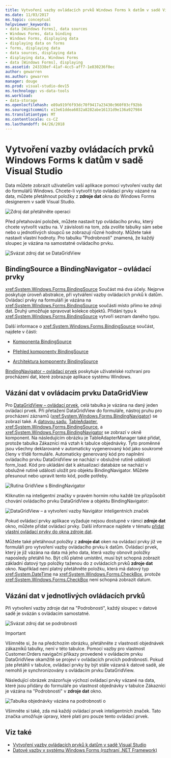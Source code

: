 ```yaml
---
title: Vytvoření vazby ovládacích prvků Windows Forms k datům v sadě Visual Studio
ms.date: 11/03/2017
ms.topic: conceptual
helpviewer_keywords:
- data [Windows Forms], data sources
- Windows Forms, data binding
- Windows Forms, displaying data
- displaying data on forms
- forms, displaying data
- data sources, displaying data
- displaying data, Windows Forms
- data [Windows Forms], displaying
ms.assetid: 243338ef-41af-4cc5-aff7-1e830236f0ec
author: gewarren
ms.author: gewarren
manager: douge
ms.prod: visual-studio-dev15
ms.technology: vs-data-tools
ms.workload:
- data-storage
ms.openlocfilehash: e89a919f6f93dc70f9417a23430c960f03cf92bb
ms.sourcegitcommit: e13e61ddea6032a8282abe16131d9e136a927984
ms.translationtype: MT
ms.contentlocale: cs-CZ
ms.lasthandoff: 04/26/2018
---
```

# <a name="bind-windows-forms-controls-to-data-in-visual-studio"></a>Vytvoření vazby ovládacích prvků Windows Forms k datům v sadě Visual Studio
Data můžete zobrazit uživatelům vaší aplikace pomocí vytvoření vazby dat do formulářů Windows. Chcete-li vytvořit tyto ovládací prvky vázané na data, můžete přetáhnout položky z **zdroje dat** okna do Windows Forms designerem v sadě Visual Studio.

![Zdroj dat přetáhněte operaci](../data-tools/media/raddata-data-source-drag-operation.png "raddata zdroj dat přetáhněte operace")

Před přetahování položek, můžete nastavit typ ovládacího prvku, který chcete vytvořit vazbu na. V závislosti na tom, zda zvolíte tabulky sám sebe nebo u jednotlivých sloupců se zobrazují různé hodnoty.  Můžete také nastavit vlastní hodnoty. Pro tabulku "Podrobnosti" znamená, že každý sloupec je vázána na samostatné ovládacího prvku.

![Svázat zdroj dat se DataGridView](../data-tools/media/raddata-bind-data-source-to-datagridview.png "raddata vazby zdroje dat ovládacího prvku DataGridView")

## <a name="bindingsource-and-bindingnavigator-controls"></a>BindingSource a BindingNavigator – ovládací prvky
<xref:System.Windows.Forms.BindingSource> Součást má dva účely. Nejprve poskytuje úroveň abstrakce, při vytváření vazby ovládacích prvků k datům. Ovládací prvky na formuláři je vázána na <xref:System.Windows.Forms.BindingSource> součásti místo přímo ke zdroji dat. Druhý umožňuje spravovat kolekce objektů. Přidání typu k <xref:System.Windows.Forms.BindingSource> vytvoří seznam daného typu.

Další informace o <xref:System.Windows.Forms.BindingSource> součást, najdete v části:

-   [Komponenta BindingSource](/dotnet/framework/winforms/controls/bindingsource-component)

-   [Přehled komponenty BindingSource](/dotnet/framework/winforms/controls/bindingsource-component-overview)

-   [Architektura komponenty BindingSource](/dotnet/framework/winforms/controls/bindingsource-component-architecture)

[BindingNavigator – ovládací prvek](/dotnet/framework/winforms/controls/bindingnavigator-control-windows-forms) poskytuje uživatelské rozhraní pro procházení dat, které zobrazuje aplikace systému Windows.

## <a name="bind-to-data-in-a-datagridview-control"></a>Vázání dat v ovládacím prvku DataGridView
Pro [DataGridView – ovládací prvek](/dotnet/framework/winforms/controls/datagridview-control-overview-windows-forms), celá tabulka je vázána na daný jeden ovládací prvek. Při přetažení DataGridView do formuláře, nástroj pruhu pro procházení záznamů (<xref:System.Windows.Forms.BindingNavigator>) se zobrazí také. A [datovou sadu](../data-tools/dataset-tools-in-visual-studio.md), [TableAdapter](../data-tools/create-and-configure-tableadapters.md), <xref:System.Windows.Forms.BindingSource>, a <xref:System.Windows.Forms.BindingNavigator> se zobrazí v okně komponent. Na následujícím obrázku je TableAdapterManager také přidat, protože tabulka Zákazníci má vztah k tabulce objednávky. Tyto proměnné jsou všechny deklarované v automaticky vygenerovaný kód jako soukromé členy v třídě formuláře. Automaticky generovaný kód pro naplnění ovládacího prvku DataGridView se nachází v obslužné rutině události form_load. Kód pro ukládání dat k aktualizaci databáze se nachází v obslužné rutině události uložit pro objektu BindingNavigator. Můžete přesunout nebo upravit tento kód, podle potřeby.

![Rutina GridView s BindingNavigator](../data-tools/media/raddata-gridview-with-bindingnavigator.png "raddata GridView s BindingNavigator")

Kliknutím na inteligentní značky v pravém horním rohu každé lze přizpůsobit chování ovládacího prvku DataGridView a objektu BindingNavigator:

![DataGridView – a vytvoření vazby Navigátor inteligentních značek](../data-tools/media/raddata-datagridview-and-binding-navigator-smart-tags.png "raddata DataGridView a vytvoření vazby Navigátor inteligentní značky")

Pokud ovládací prvky aplikace vyžaduje nejsou dostupné v rámci **zdroje dat** okno, můžete přidat ovládací prvky. Další informace najdete v tématu [přidat vlastní ovládací prvky do okna zdroje dat](../data-tools/add-custom-controls-to-the-data-sources-window.md).

Můžete také přetáhnout položky z **zdroje dat** oken na ovládací prvky již ve formuláři pro vytvoření vazby ovládacího prvku k datům. Ovládací prvek, který je již vázána na data má jeho data, která vazby obnovit položky naposledy přetáhli ho. Být cílů platné umístění, musí být schopná zobrazit základní datový typ položky taženou do z ovládacích prvků **zdroje dat** okno. Například není platný přetáhněte položku, která má datový typ <xref:System.DateTime> na <xref:System.Windows.Forms.CheckBox>, protože <xref:System.Windows.Forms.CheckBox> není schopná zobrazit datum.

## <a name="bind-to-data-in-individual-controls"></a>Vázání dat v jednotlivých ovládacích prvků
Při vytvoření vazby zdroje dat na "Podrobnosti", každý sloupec v datové sadě je svázán s ovládacím samostatné.

![Svázat zdroj dat se podrobnosti](../data-tools/media/raddata-bind-data-source-to-details.png "raddata vazby zdroje dat podrobnosti")

> [!IMPORTANT]
> Všimněte si, že na předchozím obrázku, přetáhněte z vlastnosti objednávek zákazníků tabulky, není v této tabulce. Pomocí vazby pro vlastnost Customer.Orders navigační příkazy provedené v ovládacím prvku DataGridView okamžitě se projeví v ovládacích prvcích podrobnosti. Pokud jste přetáhli v tabulce, ovládací prvky by být stále vázaná k datové sadě, ale nemohli je synchronizovány s ovládacím prvku DataGridView.

Následující obrázek znázorňuje výchozí ovládací prvky vázané na data, které jsou přidány do formuláře po vlastnost objednávky v tabulce Zákazníci je vázána na "Podrobnosti" v **zdroje dat** okno.

![Tabulka objednávky vázána na podrobnosti o](../data-tools/media/raddata-orders-table-bound-to-details.png "tabulky objednávky raddata vázána na podrobnosti")

Všimněte si také, zda má každý ovládací prvek inteligentních značek. Tato značka umožňuje úpravy, které platí pro pouze tento ovládací prvek.

## <a name="see-also"></a>Viz také

- [Vytvoření vazby ovládacích prvků k datům v sadě Visual Studio](../data-tools/bind-controls-to-data-in-visual-studio.md)
- [Datové vazby v systému Windows Forms (rozhraní .NET Framework)](/dotnet/framework/winforms/windows-forms-data-binding)